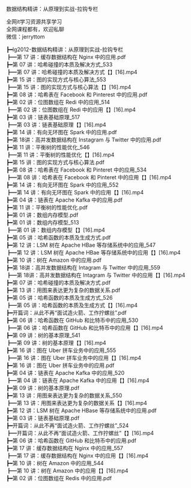 数据结构精讲：从原理到实战-拉钩专栏

全网it学习资源共享学习<br>全网课程都有，欢迎私聊<br>微信：jerryttom<br>

┣━lg2012-数据结构精讲：从原理到实战-拉钩专栏<br> ┣━第 17 讲：缓存数据结构在 Nginx 中的应用.pdf<br> ┣━第 07 讲：哈希碰撞的本质及解决方式_533<br> ┣━第 07 讲：哈希碰撞的本质及解决方式【】[16].mp4<br> ┣━第 15 讲：图的实现方式与核心算法_553<br> ┣━第 15 讲：图的实现方式与核心算法【】[16].mp4<br> ┣━第 08 讲：哈希表在 Facebook 和 Pinterest 中的应用.pdf<br> ┣━第 02 讲：位图数组在 Redi 中的应用_514<br> ┣━第 02 讲：位图数组在 Redi 中的应用【】[16].mp4<br> ┣━第 03 讲：链表基础原理_517<br> ┣━第 03 讲：链表基础原理【】[16].mp4<br> ┣━第 14 讲：有向无环图在 Spark 中的应用.pdf<br> ┣━第 18讲：高并发数据结构在 Instagram 与 Twitter 中的应用.pdf<br> ┣━第 11 讲：平衡树的性能优化_546<br> ┣━第 11 讲：平衡树的性能优化【】[16].mp4<br> ┣━第 15 讲：图的实现方式与核心算法.pdf<br> ┣━第 08 讲：哈希表在 Facebook 和 Pinteret 中的应用_534<br> ┣━第 08 讲：哈希表在 Facebook 和 Pinteret 中的应用【】[16].mp4<br> ┣━第 14 讲：有向无环图在 Spark 中的应用_552<br> ┣━第 14 讲：有向无环图在 Spark 中的应用【】[16].mp4<br> ┣━第 04 讲：链表在 Apache Kafka 中的应用.pdf<br> ┣━第 11 讲：平衡树的性能优化.pdf<br> ┣━第 01 讲：数组内存模型.pdf<br> ┣━第 01 讲：数组内存模型_513<br> ┣━第 01 讲：数组内存模型【】[16].mp4<br> ┣━第 05 讲：哈希函数的本质及生成方式.pdf<br> ┣━第 12 讲：LSM 树在 Apache HBae 等存储系统中的应用_547<br> ┣━第 12 讲：LSM 树在 Apache HBae 等存储系统中的应用【】[16].mp4<br> ┣━第 10 讲：树在 Amazon 中的应用.pdf<br> ┣━第 18讲：高并发数据结构在 Intagram 与 Twitter 中的应用_559<br> ┣━第 18讲：高并发数据结构在 Intagram 与 Twitter 中的应用【】[16].mp4<br> ┣━第 07 讲：哈希碰撞的本质及解决方式.pdf<br> ┣━第 13 讲：用图来表达更为复杂的数据关系.pdf<br> ┣━第 05 讲：哈希函数的本质及生成方式_526<br> ┣━第 05 讲：哈希函数的本质及生成方式【】[16].mp4<br> ┣━开篇词：从此不再“面试造火箭、工作拧螺丝”.pdf<br> ┣━第 06 讲：哈希函数在 GitHub 和比特币中的应用_530<br> ┣━第 06 讲：哈希函数在 GitHub 和比特币中的应用【】[16].mp4<br> ┣━第 09 讲：树的基本原理_541<br> ┣━第 09 讲：树的基本原理【】[16].mp4<br> ┣━第 16 讲：图在 Uber 拼车业务中的应用_555<br> ┣━第 16 讲：图在 Uber 拼车业务中的应用【】[16].mp4<br> ┣━第 16 讲：图在 Uber 拼车业务中的应用.pdf<br> ┣━第 04 讲：链表在 Apache Kafka 中的应用_520<br> ┣━第 04 讲：链表在 Apache Kafka 中的应用【】[16].mp4<br> ┣━第 09 讲：树的基本原理.pdf<br> ┣━第 13 讲：用图来表达更为复杂的数据关系_550<br> ┣━第 13 讲：用图来表达更为复杂的数据关系【】[16].mp4<br> ┣━第 12 讲：LSM 树在 Apache HBase 等存储系统中的应用.pdf<br> ┣━第 03 讲：链表基础原理.pdf<br> ┣━开篇词：从此不再“面试造火箭、工作拧螺丝”_524<br> ┣━开篇词：从此不再“面试造火箭、工作拧螺丝”【】[16].mp4<br> ┣━第 06 讲：哈希函数在 GitHub 和比特币中的应用.pdf<br> ┣━第 17 讲：缓存数据结构在 Nginx 中的应用_557<br> ┣━第 17 讲：缓存数据结构在 Nginx 中的应用【】[16].mp4<br> ┣━第 10 讲：树在 Amazon 中的应用_544<br> ┣━第 10 讲：树在 Amazon 中的应用【】[16].mp4<br> ┣━第 02 讲：位图数组在 Redis 中的应用.pdf